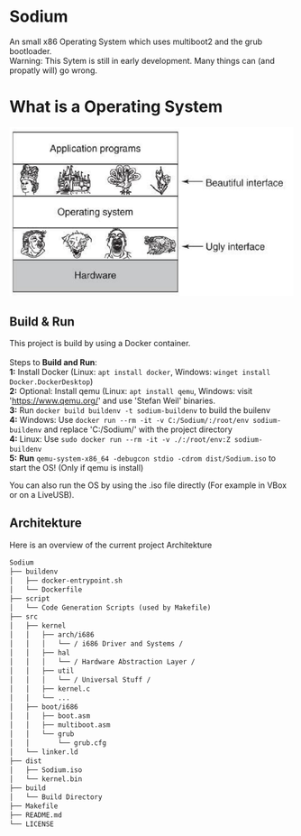 # Sodium
An small x86 Operating System which uses multiboot2 and the grub bootloader.<br>
Warning: This Sytem is still in early development. Many things can (and propatly will) go wrong.

# What is a Operating System
![EX1](EX1.png)

## Build & Run
This project is build by using a Docker container. <br><br>
Steps to <b>Build and Run</b>:<br>
<b>1:</b> Install Docker (Linux: ```apt install docker```, Windows: ```winget install Docker.DockerDesktop```)<br>
<b>2:</b> Optional: Install qemu (Linux: ```apt install qemu```, Windows: visit 'https://www.qemu.org/' and use 'Stefan Weil' binaries.<br>
<b>3:</b> Run ```docker build buildenv -t sodium-buildenv``` to build the builenv<br>
<b>4:</b> Windows: Use ```docker run --rm -it -v C:/Sodium/:/root/env sodium-buildenv``` and replace 'C:/Sodium/' with the project directory<br>
<b>4:</b> Linux: Use ```sudo docker run --rm -it -v ./:/root/env:Z sodium-buildenv```<br>
<b>5:</b> <b>Run</b> ```qemu-system-x86_64 -debugcon stdio -cdrom dist/Sodium.iso``` to start the OS! (Only if qemu is install)<br>

You can also run the OS by using the .iso file directly (For example in VBox or on a LiveUSB).

## Architekture
Here is an overview of the current project Architekture
```
Sodium
├── buildenv
│   ├── docker-entrypoint.sh
│   └── Dockerfile
├── script
│   └── Code Generation Scripts (used by Makefile)
├── src
│   ├── kernel
│   │   ├── arch/i686
│   │   │   └── / i686 Driver and Systems /
│   │   ├── hal
│   │   │   └── / Hardware Abstraction Layer /
│   │   ├── util
│   │   │   └── / Universal Stuff /
│   │   ├── kernel.c
│   │   └── ...
│   ├── boot/i686
│   │   ├── boot.asm
│   │   ├── multiboot.asm
│   │   └── grub
│   │       └── grub.cfg
│   └── linker.ld
├── dist
│   ├── Sodium.iso
│   └── kernel.bin
├── build
│   └── Build Directory
├── Makefile
├── README.md
└── LICENSE
```
